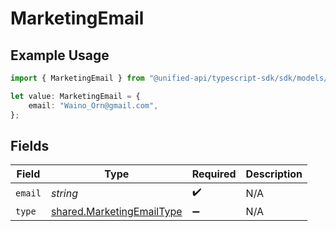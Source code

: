 # MarketingEmail

## Example Usage

```typescript
import { MarketingEmail } from "@unified-api/typescript-sdk/sdk/models/shared";

let value: MarketingEmail = {
    email: "Waino_Orn@gmail.com",
};
```

## Fields

| Field                                                                         | Type                                                                          | Required                                                                      | Description                                                                   |
| ----------------------------------------------------------------------------- | ----------------------------------------------------------------------------- | ----------------------------------------------------------------------------- | ----------------------------------------------------------------------------- |
| `email`                                                                       | *string*                                                                      | :heavy_check_mark:                                                            | N/A                                                                           |
| `type`                                                                        | [shared.MarketingEmailType](../../../sdk/models/shared/marketingemailtype.md) | :heavy_minus_sign:                                                            | N/A                                                                           |